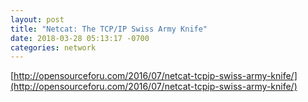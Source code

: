 ```yaml
---
layout: post
title: "Netcat: The TCP/IP Swiss Army Knife"
date: 2018-03-28 05:13:17 -0700
categories: network
---
```

[http://opensourceforu.com/2016/07/netcat-tcpip-swiss-army-knife/](http://opensourceforu.com/2016/07/netcat-tcpip-swiss-army-knife/)
